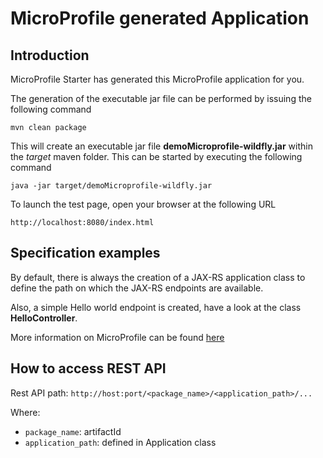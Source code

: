 # MicroProfile generated Application

## Introduction

MicroProfile Starter has generated this MicroProfile application for you.

The generation of the executable jar file can be performed by issuing the following command

    mvn clean package

This will create an executable jar file **demoMicroprofile-wildfly.jar** within the _target_ maven folder. This can be started by executing the following command

    java -jar target/demoMicroprofile-wildfly.jar



To launch the test page, open your browser at the following URL

    http://localhost:8080/index.html  



## Specification examples

By default, there is always the creation of a JAX-RS application class to define the path on which the JAX-RS endpoints are available.

Also, a simple Hello world endpoint is created, have a look at the class **HelloController**.

More information on MicroProfile can be found [here](https://microprofile.io/)

## How to access REST API
Rest API path: `http://host:port/<package_name>/<application_path>/...`

Where:
- `package_name`: artifactId
- `application_path`: defined in Application class

















